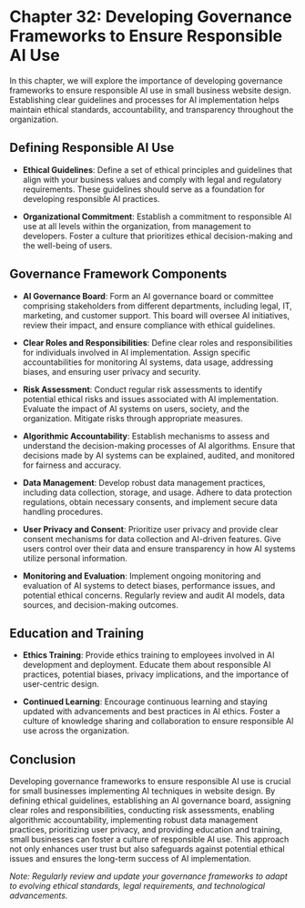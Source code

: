 Chapter 32: Developing Governance Frameworks to Ensure Responsible AI Use
=========================================================================

In this chapter, we will explore the importance of developing governance frameworks to ensure responsible AI use in small business website design. Establishing clear guidelines and processes for AI implementation helps maintain ethical standards, accountability, and transparency throughout the organization.

**Defining Responsible AI Use**
-------------------------------

* **Ethical Guidelines**: Define a set of ethical principles and guidelines that align with your business values and comply with legal and regulatory requirements. These guidelines should serve as a foundation for developing responsible AI practices.

* **Organizational Commitment**: Establish a commitment to responsible AI use at all levels within the organization, from management to developers. Foster a culture that prioritizes ethical decision-making and the well-being of users.

**Governance Framework Components**
-----------------------------------

* **AI Governance Board**: Form an AI governance board or committee comprising stakeholders from different departments, including legal, IT, marketing, and customer support. This board will oversee AI initiatives, review their impact, and ensure compliance with ethical guidelines.

* **Clear Roles and Responsibilities**: Define clear roles and responsibilities for individuals involved in AI implementation. Assign specific accountabilities for monitoring AI systems, data usage, addressing biases, and ensuring user privacy and security.

* **Risk Assessment**: Conduct regular risk assessments to identify potential ethical risks and issues associated with AI implementation. Evaluate the impact of AI systems on users, society, and the organization. Mitigate risks through appropriate measures.

* **Algorithmic Accountability**: Establish mechanisms to assess and understand the decision-making processes of AI algorithms. Ensure that decisions made by AI systems can be explained, audited, and monitored for fairness and accuracy.

* **Data Management**: Develop robust data management practices, including data collection, storage, and usage. Adhere to data protection regulations, obtain necessary consents, and implement secure data handling procedures.

* **User Privacy and Consent**: Prioritize user privacy and provide clear consent mechanisms for data collection and AI-driven features. Give users control over their data and ensure transparency in how AI systems utilize personal information.

* **Monitoring and Evaluation**: Implement ongoing monitoring and evaluation of AI systems to detect biases, performance issues, and potential ethical concerns. Regularly review and audit AI models, data sources, and decision-making outcomes.

**Education and Training**
--------------------------

* **Ethics Training**: Provide ethics training to employees involved in AI development and deployment. Educate them about responsible AI practices, potential biases, privacy implications, and the importance of user-centric design.

* **Continued Learning**: Encourage continuous learning and staying updated with advancements and best practices in AI ethics. Foster a culture of knowledge sharing and collaboration to ensure responsible AI use across the organization.

**Conclusion**
--------------

Developing governance frameworks to ensure responsible AI use is crucial for small businesses implementing AI techniques in website design. By defining ethical guidelines, establishing an AI governance board, assigning clear roles and responsibilities, conducting risk assessments, enabling algorithmic accountability, implementing robust data management practices, prioritizing user privacy, and providing education and training, small businesses can foster a culture of responsible AI use. This approach not only enhances user trust but also safeguards against potential ethical issues and ensures the long-term success of AI implementation.

*Note: Regularly review and update your governance frameworks to adapt to evolving ethical standards, legal requirements, and technological advancements.*
